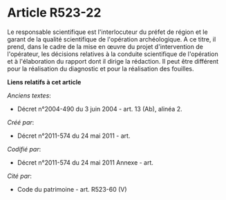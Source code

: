 # Article R523-22

Le responsable scientifique est l'interlocuteur du préfet de région et le garant de la qualité scientifique de l'opération
archéologique. A ce titre, il prend, dans le cadre de la mise en œuvre du projet d'intervention de l'opérateur, les décisions
relatives à la conduite scientifique de l'opération et à l'élaboration du rapport dont il dirige la rédaction. Il peut être
différent pour la réalisation du diagnostic et pour la réalisation des fouilles.

**Liens relatifs à cet article**

_Anciens textes_:

  - Décret n°2004-490 du 3 juin 2004 - art. 13 (Ab), alinéa 2.

_Créé par_:

  - Décret n°2011-574 du 24 mai 2011  - art.

_Codifié par_:

  - Décret n°2011-574 du 24 mai 2011 Annexe - art.

_Cité par_:

  - Code du patrimoine - art. R523-60 (V)
